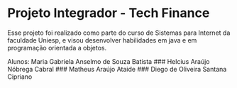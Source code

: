 # Projeto Integrador - Tech Finance

Esse projeto foi realizado como parte do curso de Sistemas para Internet da faculdade Uniesp, e visou desenvolver habilidades em java e em programação orientada a objetos.

Alunos: 
Maria Gabriela Anselmo de Souza Batista ###
Helcius Araújo Nóbrega Cabral ###
Matheus Araújo Ataide ###
Diego de Oliveira Santana Cipriano
